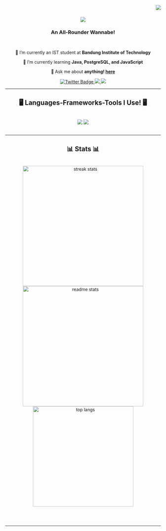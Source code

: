 <img align="right" src="https://visitor-badge.laobi.icu/badge?page_id=qiemchi.qiemchi" />

<h1 align="center">
    <img src="https://readme-typing-svg.herokuapp.com/?font=Righteous&size=35&center=true&vCenter=true&width=500&height=70&duration=4000&lines=Hi+There!+👋;+I'm+Qie+!;" />
</h1>

<h3 align="center">An All-Rounder Wannabe!</h3>

<br/>

<div align="center">
 
 🔭 I’m currently an IST student at **Bandung Institute of Technology**
 
 🌱 I’m currently learning **Java, PostgreSQL, and JavaScript**

 💬 Ask me about **anything! [here](https://instagram.com/rizqeez)**



 </div>
 
<div align="center"> 
  <a href="https://www.twitter.com/qiemchi">
    <img src="https://img.shields.io/badge/Twitter-blue?style=for-the-badge&logo=twitter&logoColor=white" alt="Twitter Badge"/>
  </a>
  <a href="mailto:qiewifruit@gmail.com">
    <img src="https://img.shields.io/badge/Gmail-333333?style=for-the-badge&logo=gmail&logoColor=red" />
  </a>
  <a href="https://www.linkedin.com/in/qiewi/" target="_blank">
    <img src="https://img.shields.io/badge/LinkedIn-0077B5?style=for-the-badge&logo=linkedin&logoColor=white" target="_blank" />
  </a>
</div>

 <hr/>
 
<h2 align="center">🖥 Languages-Frameworks-Tools I Use! 🖥</h2>
<br/>
<div align="center">
    <img src="https://skillicons.dev/icons?i=html,css,javascript,c,vscode,github,figma,haskell" />
    <img src="https://skillicons.dev/icons?i=python,java,mysql,postgres" /><br>
</div>

<br/>
<hr/>

<h2 align="center">📊 Stats 📊</h2>
<br>
<div align=center>
  <img width=390 src="https://streak-stats.demolab.com/?user=qiemchi&count_private=true&theme=react&border_radius=10" alt="streak stats"/>
  <br/>
  <img width=390 src="https://github-readme-stats.vercel.app/api?username=qiemchi&count_private=true&show_icons=true&theme=react&rank_icon=github&border_radius=10" alt="readme stats" />
  <br/>
  <img width=325 align="center" src="https://github-readme-stats.vercel.app/api/top-langs/?username=qiemchi&hide=HTML&langs_count=8&layout=compact&theme=react&border_radius=10&size_weight=0.5&count_weight=0.5&exclude_repo=github-readme-stats" alt="top langs" />
</div>

<br/><br/>

<hr/>

<br/>

<br/>
